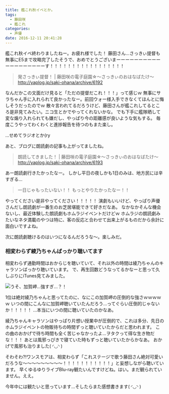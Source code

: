 ```yaml
---
title: 艦これ秋イベとか。
tags:
  - 藤田咲
  - 艦これ
categories:
  - 声優
date: 2016-12-11 20:41:28
---
```


艦これ秋イベ終わりましたねー。お疲れ様でした！
藤田さん…さっきぃ提督も無事にE5まで攻略完了したそうで、おめでとうございまーーーーーーーーーーーーーーーーーーーす！！！！！！！！！！！！！！！！！
<!-- more -->
> 発さっきぃ提督！ | 藤田咲の電子庭園☆～さっきぃのおはなばたけ～
> http://yaplog.jp/saki-ohana/archive/6192

なんだかこの文面だけ見ると「ただの提督だこれ！！！」って感じｗ
無事にサラちゃん手に入れられて良かったなー。前回ウォー様入手できなくてほんとに悔しそうだったのでｗ
散々言われてるだろうけど、藤田さんが艦これしてるところ是非見てみたい。ニコ生とかでやってくれないかな。
でも下手に艦隊晒して変な煽り入れられても嫌だし、やっぱり今の距離感が良いような気もする。
毎度こうやってわくわくと進捗報告を待つのもまた楽し。

…せめてラジオとか(ry

あと、ブログに朗読劇の記事も上がってましたね。

> 朗読してきました！ | 藤田咲の電子庭園☆～さっきぃのおはなばたけ～
> http://yaplog.jp/saki-ohana/archive/6193

あー朗読劇行きたかったなー。
しかし平日の夜しかも1日のみは、地方民には辛すぎる…

> 一日じゃもったいない！！
> もっとやりたかったなー！！

やってください是非やってください！！！！！
演劇もいいけど、やっぱり声優さんだし朗読劇が一番生のお芝居堪能できて好きだなあ。
なかなかそんな機会ないし、最近体験した朗読劇もホムラジイベントだけどｗ
ホムラジの朗読劇みたいなネタ満載のやつは特に、客の反応と合わせて出来上がるものだから余計に面白いですよね。

次に朗読劇聴けるのはいつになるんだろうな～。楽しみだ。

### 相変わらず綾乃ちゃんばっかり聴いてます

相変わらず通勤時間はおからじを聴いていて、それ以外の時間は綾乃ちゃんのキャラソンばっかり聴いています。
で、再生回数どうなってるかなーと思って久しぶりにiTunes見てみました。

![うそ、加賀岬…強すぎ…？！](/sblog/img/20161211_itunes.png)

1位は絶対綾乃ちゃんと思ってたのに、なにこの加賀岬の圧倒的な強さｗｗｗｗｗ
いつの間にこんなに加賀岬聴いていたんだろう…ってぐらい圧倒的じゃないか！！！！！
…本当にいつの間に聴いていたのかなあ。

綾乃ちゃんキャラソンはやっぱり片想い授業中が圧倒的で、これは多分、先日のホムラジイベントの物販待ちの時間ずっと聴いていたからだと思われます。
この曲のおかげで待ち時間も全く苦じゃなかったよ…ヲタクって得な生き物だな！！！
あとは風邪っぴきで寝ていた時もずっと聴いていたからかなあ。
おかげで風邪も治りました( ◜◡◝ )

そわそわ?!ワンスモアは、相変わらず「これステージで歌う藤田さん絶対可愛いだろうな～～～～～～～～～！！！！！！！！！！！」と妄想しながら聴いています。
早くゆるゆりライブBlu-ray観たいんですけどね。はい。まだ観られていません。ええ。

今年中には観たいと思っています…そしたらまた感想書きます( ◜◡◝ )
